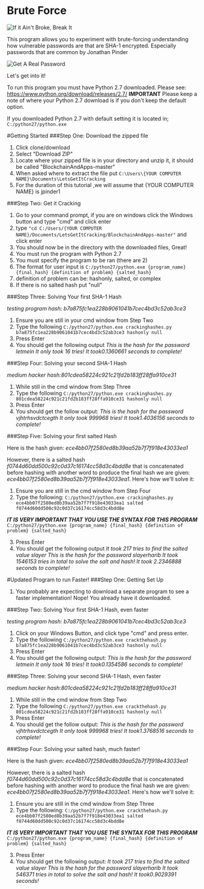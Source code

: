 # Brute Force
![If it Ain't Broke, Break It](https://encrypted-tbn0.gstatic.com/images?q=tbn:ANd9GcTIvG6gLpbjz5Yf1PXgcgRyddhG3SWkaIcX1YxEQt-jFuEUF_a9)

This program allows you to experiment with brute-forcing understanding how vulnerable passwords are that are SHA-1 encrypted. Especially passwords that are common by Jonathan Pinder

![Get A Real Password](http://images.jagran.com/pass_B_20116.jpg)

Let's get into it!

To run this program you must have Python 2.7 downloaded. Please see: https://www.python.org/download/releases/2.7/
**IMPORTANT** Please keep a note of where your Python 2.7 download is if you don't keep the default option.

If you downloaded Python 2.7 with default setting it is located in;
    `C:/python27/python.exe`
    
#Getting Started
###Step One: Download the zipped file
1. Click clone/download
2. Select "Download ZIP"
3. Locate where your zipped file is in your directory and unzip it, it should be called "BlockchainAndApps-master"
4. When asked where to extract the file put 
`C:\Users\{YOUR COMPUTER NAME}\Documents\LetsGetItCracking`
5. For the duration of this tutorial ,we will assume that {YOUR COMPUTER NAME} is jpinder1

###Step Two: Get it Cracking
1. Go to your command prompt, if you are on windows click the Windows button and type "cmd" and click enter
2. type `"cd C:/Users/{YOUR COMPUTER NAME}/Documents/LetsGetItCracking/BlockchainAndApps-master"` and click enter
3. You should now be in the directory with the downloaded files, Great!
4. You must run the program with Python 2.7
5. You must specify the program to be ran (there are 2)
6. The format for user input is `C:/python27/python.exe {program_name} {final_hash} {definition of problem} {salted_hash}`
7. definition of problem can be: hashonly, salted, or complex
8. If there is no salted hash put "null"

###Step Three: Solving Your first SHA-1 Hash

*testing program hash: b7a875fc1ea228b9061041b7cec4bd3c52ab3ce3*
1. Ensure you are still in your cmd window from Step Two
2. Type the following
`C:/python27/python.exe crackinghashes.py b7a875fc1ea228b9061041b7cec4bd3c52ab3ce3 hashonly null`
3. Press Enter
4. You should get the following output
*This is the hash for the password letmein
It only took 16 tries!
It took0.1360661 seconds to complete!*

###Step Four: Solving your second SHA-1 Hash

*medium hacker hash:801cdea58224c921c21fd2b183ff28ffa910ce31*
1. While still in the cmd window from Step Three
2. Type the following
`C:/python27/python.exe crackinghashes.py 801cdea58224c921c21fd2b183ff28ffa910ce31 hashonly null`
3. Press Enter
4. You should get the follow output:
*This is the hash for the password vjhtrhsvdctcegth
It only took 999968 tries!
It took1.4036156 seconds to complete!*

###Step Five: Solving your first salted Hash

Here is the hash given: *ece4bb07f2580ed8b39aa52b7f7f918e43033ea1*

However, there is a salted hash *f0744d60dd500c92c0d37c16174cc58d3c4bdd8e* that is concatenated before hashing with another word to produce the final hash we are given: *ece4bb07f2580ed8b39aa52b7f7f918e43033ea1*. Here's how we'll solve it:

1. Ensure you are still in the cmd window from Step Four
2. Type the following:
`C:/python27/python.exe crackinghashes.py ece4bb07f2580ed8b39aa52b7f7f918e43033ea1 salted f0744d60dd500c92c0d37c16174cc58d3c4bdd8e`

***IT IS VERY IMPORTANT THAT YOU USE THE SYNTAX FOR THIS PROGRAM*** 
`C:/python27/python.exe {program_name} {final_hash} {definition of problem} {salted_hash}`

3. Press Enter
4. You should get the following output
*It took 217 tries to find the salted value slayer
This is the hash for the password slayerharib
It took 1546153 tries in total to solve the salt and hash!
It took 2.2346888 seconds to complete!*

#Updated Program to run Faster!
###Step One: Getting Set Up
1. You probably are expecting to download a separate program to see a faster implementation! Nope! You already have it downloaded.

###Step Two: Solving Your first SHA-1 Hash, even faster

*testing program hash: b7a875fc1ea228b9061041b7cec4bd3c52ab3ce3*
1. Click on your Windows Button, and click type "cmd" and press enter.
2. Type the following
`C:/python27/python.exe crackthehash.py b7a875fc1ea228b9061041b7cec4bd3c52ab3ce3 hashonly null`
3. Press Enter
4. You should get the following output:
*This is the hash for the password letmein
It only took 16 tries!
It took0.1354586 seconds to complete!*

###Step Three: Solving your second SHA-1 Hash, even faster

*medium hacker hash:801cdea58224c921c21fd2b183ff28ffa910ce31*
1. While still in the cmd window from Step Two
2. Type the following
`C:/python27/python.exe crackthehash.py 801cdea58224c921c21fd2b183ff28ffa910ce31 hashonly null`
3. Press Enter
4. You should get the follow output:
*This is the hash for the password vjhtrhsvdctcegth
It only took 999968 tries!
It took1.3768516 seconds to complete!*

###Step Four: Solving your salted hash, much faster!

Here is the hash given: *ece4bb07f2580ed8b39aa52b7f7f918e43033ea1*

However, there is a salted hash *f0744d60dd500c92c0d37c16174cc58d3c4bdd8e* that is concatenated before hashing with another word to produce the final hash we are given: *ece4bb07f2580ed8b39aa52b7f7f918e43033ea1*. Here's how we'll solve it:

1. Ensure you are still in the cmd window from Step Three
2. Type the following:
`C:/python27/python.exe crackthehash.py ece4bb07f2580ed8b39aa52b7f7f918e43033ea1 salted f0744d60dd500c92c0d37c16174cc58d3c4bdd8e`

***IT IS VERY IMPORTANT THAT YOU USE THE SYNTAX FOR THIS PROGRAM*** 
`C:/python27/python.exe {program_name} {final_hash} {definition of problem} {salted_hash}`

3. Press Enter
4. You should get the following output:
*It took 217 tries to find the salted value slayer
This is the hash for the password slayerharib
It took 546371 tries in total to solve the salt and hash!
It took0.9029391 seconds!*






    



